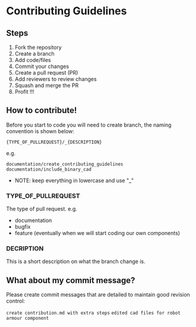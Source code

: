 # Contributing Guidelines

## Steps

1. Fork the repository
2. Create a branch
3. Add code/files
4. Commit your changes
5. Create a pull request (PR)
6. Add reviewers to review changes
7. Squash and merge the PR
8. Profit !!!

## How to contribute!

Before you start to code you will need to create branch, the naming convention is shown below:

`{TYPE_OF_PULLREQUEST}/_{DESCRIPTION}`

e.g.

`documentation/create_contributing_guidelines`
`documentation/include_binary_cad`

- NOTE: keep everything in lowercase and use "\_"

### TYPE_OF_PULLREQUEST

The type of pull request.
e.g.

- documentation
- bugfix
- feature (eventually when we will start coding our own components)

### DECRIPTION

This is a short description on what the branch change is.

## What about my commit message?

Please create commit messages that are detailed to maintain good revision control:

`create contribution.md with extra steps`
`edited cad files for robot armour component`
